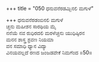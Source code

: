+++
title = "050 ಧನುವನೆರಡಮ್ಬಿನಲಿ ಮಗುಳೆ"

+++
ಧನುವನೆರಡಂಬಿನಲಿ ಮಗುಳೆ  
ಚ್ಚನು ಮಹೀಶನ ಸಾರಥಿಯ ಮೈ  
ನನೆಯೆ ನವ ರುಧಿರದಲಿ ಮರಳೆಚ್ಚನು ಯುಧಿಷ್ಠಿರನ  
ಮನನ ಶಾಸ್ತ್ರ ಶ್ರವಣ ನಿಯಮಾ  
ವನ ಸಮಾಧಿ ಧ್ಯಾನ ವಿದ್ಯಾ  
ವಿನಯವಲ್ಲದೆ ರಣದ ಜಂಜಡವೇಕೆ ನಿಮಗೆಂದ      ॥50॥